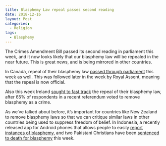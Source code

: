 ```yaml
---
title: Blasphemy Law repeal passes second reading
date: 2018-12-16
layout: Post
categories:
  - Religion
tags:
  - Blasphemy
---
```


The Crimes Amendment Bill passed its second reading in parliament this week, and it now looks likely that our blasphemy law will be repealed in the near future. This is great news, and is being mirrored in other countries.

<!-- more -->

In Canada, repeal of their blasphemy law [passed through parliament](https://www.bchumanist.ca/canada_repeals_blasphemy_law) this week as well. This was followed later in the week by Royal Assent, meaning that the repeal is now official.

Also this week Ireland [sought to fast track](https://www.thejournal.ie/justice-minister-to-seek-fast-tracking-of-blasphemy-bill-4386078-Dec2018/) the repeal of their blasphemy law, after 65% of respondents in a recent referendum voted to remove blasphemy as a crime.

As we’ve talked about before, it’s important for countries like New Zealand to remove blasphemy laws so that we can critique similar laws in other countries being used to suppress freedom of belief. In Indonesia, a recently released app for Android phones that allows people to easily [report instances of blasphemy](https://dailycaller.com/2018/12/14/google-free-speech-indonesia/), and two Pakistani Christians have been [sentenced to death for blasphemy](https://www.vaticannews.va/en/world/news/2018-12/pakistan-christians-death-sentence-qaisar-amoon.html) this week.
